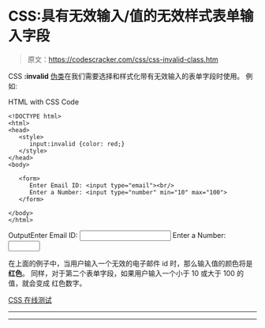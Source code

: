 # CSS:具有无效输入/值的无效样式表单输入字段

> 原文：<https://codescracker.com/css/css-invalid-class.htm>

CSS **:invalid** [伪类](/css/css-pseudo-classes.htm)在我们需要选择和样式化带有无效输入的表单字段时使用。 例如:

HTML with CSS Code

```
<!DOCTYPE html>
<html>
<head>
   <style>
      input:invalid {color: red;}
   </style>
</head>
<body>

   <form>
      Enter Email ID: <input type="email"><br/>
      Enter a Number: <input type="number" min="10" max="100">
   </form>

</body>
</html>
```

OutputEnter Email ID: <input type="email">
Enter a Number: <input type="number" min="10" max="100">

在上面的例子中，当用户输入一个无效的电子邮件 id 时，那么输入值的颜色将是**红色**。 同样，对于第二个表单字段，如果用户输入一个小于 10 或大于 100 的值，就会变成 红色数字。

[CSS 在线测试](/exam/showtest.php?subid=5)

* * *

* * *